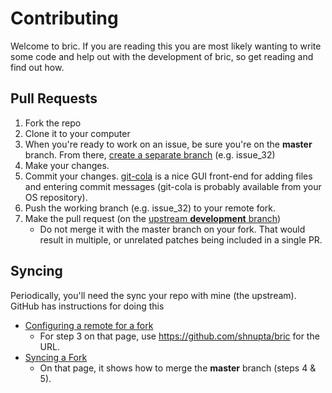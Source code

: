 # Contributing

Welcome to bric. If you are reading this you are most likely wanting to write some code and help out with the development of bric, so get reading and find out how.

## Pull Requests ##
1. Fork the repo
2. Clone it to your computer
3. When you're ready to work on an issue, be sure you're on the **master** branch. From there, [create a separate branch](https://github.com/Kunena/Kunena-Forum/wiki/Create-a-new-branch-with-git-and-manage-branches) (e.g. issue_32)
4. Make your changes.
5. Commit your changes. [git-cola](https://git-cola.github.io/) is a nice GUI front-end for adding files and entering commit messages (git-cola is probably available from your OS repository).
6. Push the working branch (e.g. issue_32) to your remote fork.
7. Make the pull request (on the [upstream **development** branch](https://github.com/shnupta/bric/tree/development))
    * Do not merge it with the master branch on your fork. That would result in multiple, or unrelated patches being included in a single PR.

## Syncing ##
Periodically, you'll need the sync your repo with mine (the upstream). GitHub has instructions for doing this

* [Configuring a remote for a fork](https://help.github.com/articles/configuring-a-remote-for-a-fork/)
  * For step 3 on that page, use https://github.com/shnupta/bric for the URL.
* [Syncing a Fork](https://help.github.com/articles/syncing-a-fork/)
  * On that page, it shows how to merge the **master** branch (steps 4 & 5).

